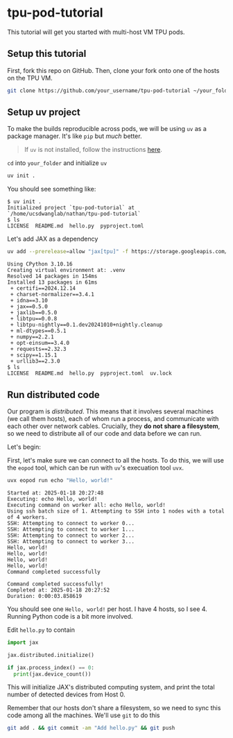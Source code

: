 # tpu-pod-tutorial

This tutorial will get you started with multi-host VM
TPU pods.

## Setup this tutorial

First, fork this repo on GitHub. Then, clone your fork
onto one of the hosts on the TPU VM.

```sh
git clone https://github.com/your_username/tpu-pod-tutorial ~/your_folder/tpu-pod-tutorial
```


## Setup uv project

To make the builds reproducible across pods, we will be using 
`uv` as a package manager. It's like `pip` but *much* better.

> If `uv` is not installed, follow the instructions [here](https://docs.astral.sh/uv/getting-started/installation/).

`cd` into `your_folder` and initialize `uv`

```sh
uv init .
```

You should see something like:

```
$ uv init .
Initialized project `tpu-pod-tutorial` at `/home/ucsdwanglab/nathan/tpu-pod-tutorial`
$ ls
LICENSE  README.md  hello.py  pyproject.toml
```

Let's add JAX as a dependency

```sh
uv add --prerelease=allow "jax[tpu]" -f https://storage.googleapis.com/jax-releases/libtpu_releases.html
```

```
Using CPython 3.10.16
Creating virtual environment at: .venv
Resolved 14 packages in 154ms
Installed 13 packages in 61ms
 + certifi==2024.12.14
 + charset-normalizer==3.4.1
 + idna==3.10
 + jax==0.5.0
 + jaxlib==0.5.0
 + libtpu==0.0.8
 + libtpu-nightly==0.1.dev20241010+nightly.cleanup
 + ml-dtypes==0.5.1
 + numpy==2.2.1
 + opt-einsum==3.4.0
 + requests==2.32.3
 + scipy==1.15.1
 + urllib3==2.3.0
$ ls
LICENSE  README.md  hello.py  pyproject.toml  uv.lock
```

## Run distributed code

Our program is *distributed*. This means that it involves several machines 
(we call them hosts), each of whom run a process, and communicate with each other over
network cables. Crucially, they **do not share a filesystem**, so we need to distribute all of our code and data
before we can run. 

Let's begin:

First, let's make sure we can connect to all the hosts. To do this, we will use the `eopod` tool, 
which can be run with `uv`'s execuation tool `uvx`.

```sh
uvx eopod run echo "Hello, world!"
```

```
Started at: 2025-01-18 20:27:48
Executing: echo Hello, world!
Executing command on worker all: echo Hello, world!
Using ssh batch size of 1. Attempting to SSH into 1 nodes with a total of 4 workers.
SSH: Attempting to connect to worker 0...
SSH: Attempting to connect to worker 1...
SSH: Attempting to connect to worker 2...
SSH: Attempting to connect to worker 3...
Hello, world!
Hello, world!
Hello, world!
Hello, world!
Command completed successfully

Command completed successfully!
Completed at: 2025-01-18 20:27:52
Duration: 0:00:03.858619
```

You should see one `Hello, world!` per host. I have 4 hosts, so I see 4. Running Python
code is a bit more involved.

Edit `hello.py` to contain

```python
import jax

jax.distributed.initialize()

if jax.process_index() == 0:
  print(jax.device_count())
```

This will initialize JAX's distributed computing system, and print the total number
of detected devices from Host 0.

Remember that our hosts don't share a filesystem, so we need to sync this code among all the machines. We'll
use `git` to do this


```sh
git add . && git commit -am "Add hello.py" && git push
```